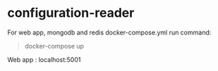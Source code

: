 # configuration-reader
For web app, mongodb and redis
docker-compose.yml
run command:
>docker-compose up

Web app : localhost:5001
